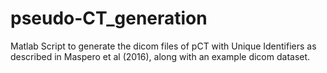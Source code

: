 # pseudo-CT_generation
Matlab Script to generate the dicom files of pCT with Unique Identifiers as described in Maspero et al (2016), along with an example dicom dataset.
